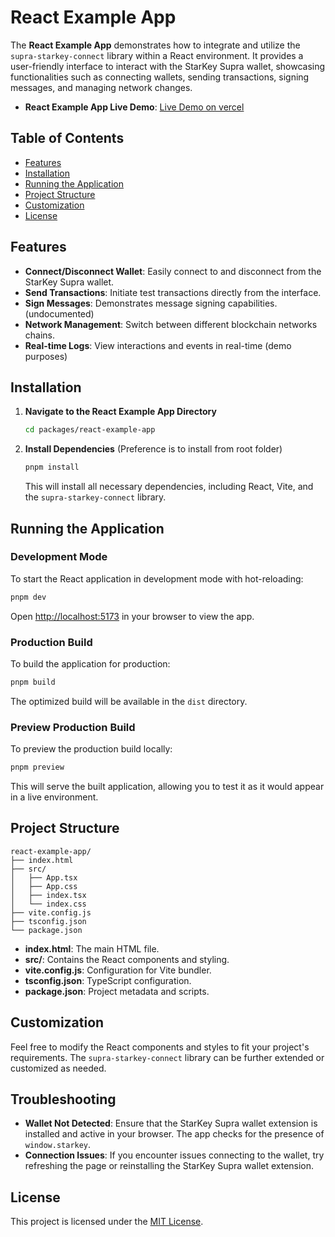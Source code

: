 # React Example App

The **React Example App** demonstrates how to integrate and utilize the `supra-starkey-connect` library within a React environment. It provides a user-friendly interface to interact with the StarKey Supra wallet, showcasing functionalities such as connecting wallets, sending transactions, signing messages, and managing network changes.

- **React Example App Live Demo**: [Live Demo on vercel](https://supra-starkey-connect-react.vercel.app/)

## Table of Contents

- [Features](#features)
- [Installation](#installation)
- [Running the Application](#running-the-application)
- [Project Structure](#project-structure)
- [Customization](#customization)
- [License](#license)

## Features

- **Connect/Disconnect Wallet**: Easily connect to and disconnect from the StarKey Supra wallet.
- **Send Transactions**: Initiate test transactions directly from the interface.
- **Sign Messages**: Demonstrates message signing capabilities. (undocumented)
- **Network Management**: Switch between different blockchain networks chains.
- **Real-time Logs**: View interactions and events in real-time (demo purposes)

## Installation

1. **Navigate to the React Example App Directory**

   ```bash
   cd packages/react-example-app
   ```

2. **Install Dependencies** (Preference is to install from root folder)

   ```bash
   pnpm install
   ```

   This will install all necessary dependencies, including React, Vite, and the `supra-starkey-connect` library.

## Running the Application

### Development Mode

To start the React application in development mode with hot-reloading:

```bash
pnpm dev
```

Open [http://localhost:5173](http://localhost:5173) in your browser to view the app.

### Production Build

To build the application for production:

```bash
pnpm build
```

The optimized build will be available in the `dist` directory.

### Preview Production Build

To preview the production build locally:

```bash
pnpm preview
```

This will serve the built application, allowing you to test it as it would appear in a live environment.

## Project Structure

```
react-example-app/
├── index.html
├── src/
│   ├── App.tsx
│   ├── App.css
│   ├── index.tsx
│   └── index.css
├── vite.config.js
├── tsconfig.json
└── package.json
```

- **index.html**: The main HTML file.
- **src/**: Contains the React components and styling.
- **vite.config.js**: Configuration for Vite bundler.
- **tsconfig.json**: TypeScript configuration.
- **package.json**: Project metadata and scripts.

## Customization

Feel free to modify the React components and styles to fit your project's requirements. The `supra-starkey-connect` library can be further extended or customized as needed.

## Troubleshooting

- **Wallet Not Detected**: Ensure that the StarKey Supra wallet extension is installed and active in your browser. The app checks for the presence of `window.starkey`.
- **Connection Issues**: If you encounter issues connecting to the wallet, try refreshing the page or reinstalling the StarKey Supra wallet extension.

## License

This project is licensed under the [MIT License](https://github.com/NLJinchuriki/supra-starkey-connect/blob/master/LICENSE).
